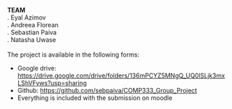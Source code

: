 **TEAM**<br/>
. Eyal Azimov<br/>
. Andreea Florean<br/>
. Sebastian Paiva<br/>
. Natasha Uwase<br/><br/>
The project is available in the following forms:
- Google drive: https://drive.google.com/drive/folders/136mPCYZ5MNgQ_UQ0lSLjk3mxLShVFyws?usp=sharing
- Github: https://github.com/sebpaiva/COMP333_Group_Project
- Everything is included with the submission on moodle

